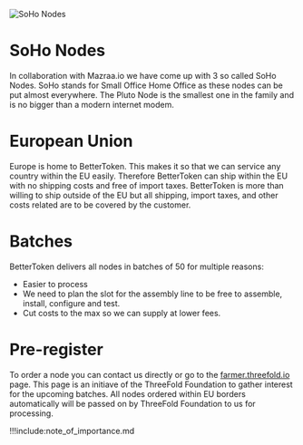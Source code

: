 ![SoHo Nodes](soho_nodes.jpg)

# SoHo Nodes
In collaboration with Mazraa.io we have come up with 3 so called SoHo Nodes.
SoHo stands for Small Office Home Office as these nodes can be put almost everywhere.
The Pluto Node is the smallest one in the family and is no bigger than a modern internet modem.

# European Union
Europe is home to BetterToken. This makes it so that we can service any country within the EU easily.
Therefore BetterToken can ship within the EU with no shipping costs and free of import taxes. BetterToken is more than willing to ship outside of the EU but all shipping, import taxes, and other costs related are to be covered by the customer.

# Batches
BetterToken delivers all nodes in batches of 50 for multiple reasons:
- Easier to process
- We need to plan the slot for the assembly line to be free to assemble, install, configure and test.
- Cut costs to the max so we can supply at lower fees.

# Pre-register
To order a node you can contact us directly or go to the [farmer.threefold.io](https://farmer.threefold.io) page. This page is an initiave of the ThreeFold Foundation to gather interest for the upcoming batches. All nodes ordered within EU borders automatically will be passed on by ThreeFold Foundation to us for processing. 

!!!include:note_of_importance.md